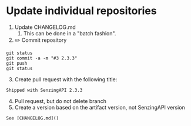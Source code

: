 # Update individual repositories

1. Update CHANGELOG.md
   1. This can be done in a "batch fashion".
2. :pencil2: Commit repository

```console
git status
git commit -a -m "#3 2.3.3"
git push
git status
```

3. Create pull request with the following title:

```console
Shipped with SenzingAPI 2.3.3
```

4. Pull request, but do not delete branch
5. Create a version based on the artifact version, not SenzingAPI version

```console
See [CHANGELOG.md]()
```
